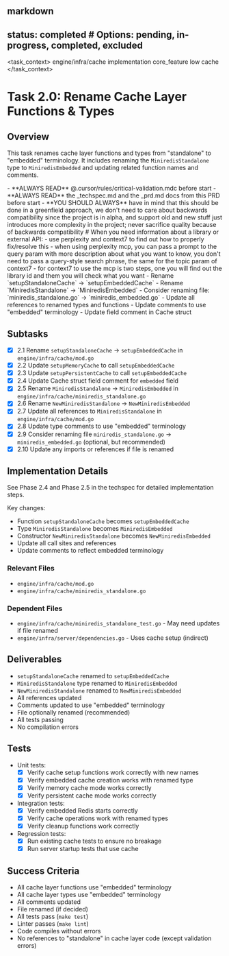 ## markdown

## status: completed # Options: pending, in-progress, completed, excluded

<task_context>
<domain>engine/infra/cache</domain>
<type>implementation</type>
<scope>core_feature</scope>
<complexity>low</complexity>
<dependencies>cache</dependencies>
</task_context>

# Task 2.0: Rename Cache Layer Functions & Types

## Overview

This task renames cache layer functions and types from "standalone" to "embedded" terminology. It includes renaming the `MiniredisStandalone` type to `MiniredisEmbedded` and updating related function names and comments.

<critical>
- **ALWAYS READ** @.cursor/rules/critical-validation.mdc before start
- **ALWAYS READ** the _techspec.md and the _prd.md docs from this PRD before start
- **YOU SHOULD ALWAYS** have in mind that this should be done in a greenfield approach, we don't need to care about backwards compatibility since the project is in alpha, and support old and new stuff just introduces more complexity in the project; never sacrifice quality because of backwards compatibility
</critical>

<research>
# When you need information about a library or external API:
- use perplexity and context7 to find out how to properly fix/resolve this
- when using perplexity mcp, you can pass a prompt to the query param with more description about what you want to know, you don't need to pass a query-style search phrase, the same for the topic param of context7
- for context7 to use the mcp is two steps, one you will find out the library id and them you will check what you want
</research>

<requirements>
- Rename `setupStandaloneCache` → `setupEmbeddedCache`
- Rename `MiniredisStandalone` → `MiniredisEmbedded`
- Consider renaming file: `miniredis_standalone.go` → `miniredis_embedded.go`
- Update all references to renamed types and functions
- Update comments to use "embedded" terminology
- Update field comment in Cache struct
</requirements>

## Subtasks

- [x] 2.1 Rename `setupStandaloneCache` → `setupEmbeddedCache` in `engine/infra/cache/mod.go`
- [x] 2.2 Update `setupMemoryCache` to call `setupEmbeddedCache`
- [x] 2.3 Update `setupPersistentCache` to call `setupEmbeddedCache`
- [x] 2.4 Update Cache struct field comment for `embedded` field
- [x] 2.5 Rename `MiniredisStandalone` → `MiniredisEmbedded` in `engine/infra/cache/miniredis_standalone.go`
- [x] 2.6 Rename `NewMiniredisStandalone` → `NewMiniredisEmbedded`
- [x] 2.7 Update all references to `MiniredisStandalone` in `engine/infra/cache/mod.go`
- [x] 2.8 Update type comments to use "embedded" terminology
- [x] 2.9 Consider renaming file `miniredis_standalone.go` → `miniredis_embedded.go` (optional, but recommended)
- [x] 2.10 Update any imports or references if file is renamed

## Implementation Details

See Phase 2.4 and Phase 2.5 in the techspec for detailed implementation steps.

Key changes:
- Function `setupStandaloneCache` becomes `setupEmbeddedCache`
- Type `MiniredisStandalone` becomes `MiniredisEmbedded`
- Constructor `NewMiniredisStandalone` becomes `NewMiniredisEmbedded`
- Update all call sites and references
- Update comments to reflect embedded terminology

### Relevant Files

- `engine/infra/cache/mod.go`
- `engine/infra/cache/miniredis_standalone.go`

### Dependent Files

- `engine/infra/cache/miniredis_standalone_test.go` - May need updates if file renamed
- `engine/infra/server/dependencies.go` - Uses cache setup (indirect)

## Deliverables

- `setupStandaloneCache` renamed to `setupEmbeddedCache`
- `MiniredisStandalone` type renamed to `MiniredisEmbedded`
- `NewMiniredisStandalone` renamed to `NewMiniredisEmbedded`
- All references updated
- Comments updated to use "embedded" terminology
- File optionally renamed (recommended)
- All tests passing
- No compilation errors

## Tests

- Unit tests:
  - [x] Verify cache setup functions work correctly with new names
  - [x] Verify embedded cache creation works with renamed type
  - [x] Verify memory cache mode works correctly
  - [x] Verify persistent cache mode works correctly

- Integration tests:
  - [x] Verify embedded Redis starts correctly
  - [x] Verify cache operations work with renamed types
  - [x] Verify cleanup functions work correctly

- Regression tests:
  - [x] Run existing cache tests to ensure no breakage
  - [x] Run server startup tests that use cache

## Success Criteria

- All cache layer functions use "embedded" terminology
- All cache layer types use "embedded" terminology
- All comments updated
- File renamed (if decided)
- All tests pass (`make test`)
- Linter passes (`make lint`)
- Code compiles without errors
- No references to "standalone" in cache layer code (except validation errors)
